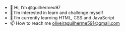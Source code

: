 - 👋 Hi, I’m @guilhermeo97
- 👀 I’m interested in learn and challenge myself
- 🌱 I’m currently learning HTML, CSS and JavaScript
- 📫 How to reach me oliveiraguilherme591@gmail.com

<!---
guilhermeo97/guilhermeo97 is a ✨ special ✨ repository because its `README.md` (this file) appears on your GitHub profile.
You can click the Preview link to take a look at your changes.
--->
